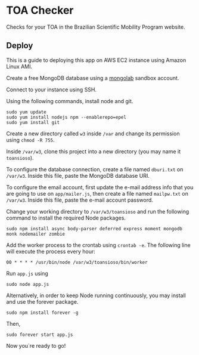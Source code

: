 TOA Checker
===========

Checks for your TOA in the Brazilian Scientific Mobility Program website.


Deploy
------

This is a guide to deploying this app on AWS EC2 instance using Amazon Linux AMI.

Create a free MongoDB database using a [mongolab](mongolab.com) sandbox account.

Connect to your instance using SSH.

Using the following commands, install node and git.

```
sudo yum update
sudo yum install nodejs npm --enablerepo=epel
sudo yum install git
```

Create a new directory called `w3` inside `/var` and change its permission using `chmod -R 755`.

Inside `/var/w3`, clone this project into a new directory (you may name it `toansioso`).

To configure the database connection, create a file named `dburi.txt` on `/var/w3`. Inside this file, paste the MongoDB database URI.

To configure the email account, first update the e-mail address info that you are going to use on `app/mailer.js`, then create a file named `mailpw.txt` on `/var/w3`. Inside this file, paste the e-mail account password.

Change your working directory to `/var/w3/toansioso` and run the following command to install the required Node packages.
```
sudo npm install async body-parser deferred express moment mongodb monk nodemailer zombie
```

Add the worker process to the crontab using `crontab -e`. The following line will execute the process every hour:
```
00 * * * * /usr/bin/node /var/w3/toansioso/bin/worker
```

Run `app.js` using
```
sudo node app.js
```

Alternatively, in order to keep Node running continuously, you may install and use the forever package.
```
sudo npm install forever -g
```
Then,
```
sudo forever start app.js
```

Now you`re ready to go!
